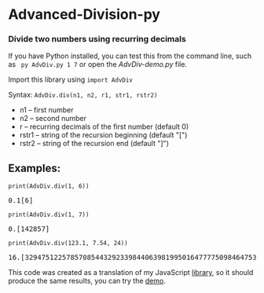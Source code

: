 # Advanced-Division-py
### Divide two numbers using recurring decimals

If you have Python installed, you can test this from the command line, such as <code> py AdvDiv.py 1 7</code> or open the <em>AdvDiv-demo.py</em> file.

Import this library using <code>import AdvDiv</code>

Syntax:
<code>AdvDiv.div(n1, n2, r1, str1, rstr2)</code>
* n1 – first number
* n2 – second number
* r – recurring decimals of the first number (default 0)
* rstr1 – string of the recursion beginning (default "[")
* rstr2 – string of the recursion end (default "]")
## Examples:
<code>print(AdvDiv.div(1, 6))</code>

<pre>0.1[6]</pre>

<code>print(AdvDiv.div(1, 7))</code>

<pre>0.[142857]</pre>

<code>print(AdvDiv.div(123.1, 7.54, 24))</code>

<pre>16.[329475122578570854432923398440639819950164777750984647536371674302708785467406157061]</pre>

This code was created as a translation of my JavaScript [library](https://github.com/ratajs/Advanced-Division), so it should produce the same results, you can try the [demo](https://ratajs.github.io/Advanced-Division/demo.html).
